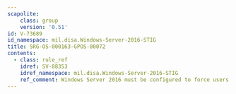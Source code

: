 ```yaml
---
scapolite:
    class: group
    version: '0.51'
id: V-73689
id_namespace: mil.disa.Windows-Server-2016-STIG
title: SRG-OS-000163-GPOS-00072
contents:
  - class: rule_ref
    idref: SV-88353
    idref_namespace: mil.disa.Windows-Server-2016-STIG
    ref_comment: Windows Server 2016 must be configured to force users to lo ...
---
```


